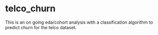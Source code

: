 # telco_churn
This is an on going eda/cohort analysis with a classification algorithm to predict churn for the telco dataset. 
